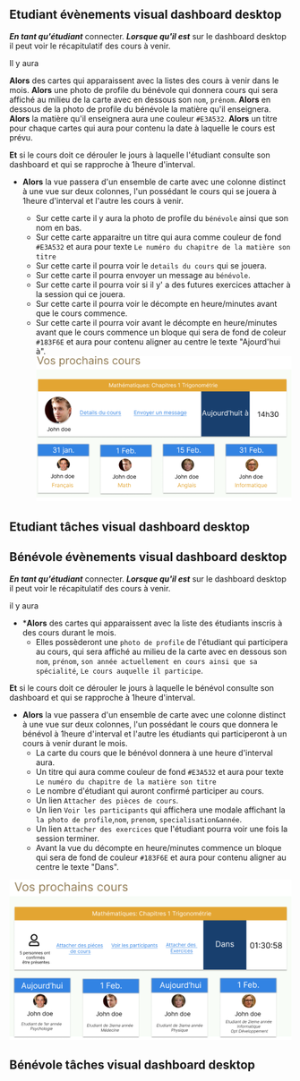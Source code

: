 
## Etudiant évènements visual dashboard desktop

***En tant qu'étudiant*** connecter. 
***Lorsque qu'il est*** sur le dashboard desktop il peut voir le récapitulatif des cours à venir.

Il y aura

**Alors** des cartes qui apparaissent avec la listes des cours à venir dans le mois.
**Alors** une photo de profile du bénévole qui donnera cours qui sera affiché au milieu de la carte avec en dessous son `nom`, `prénom`. 
**Alors** en dessous de la photo de profile du bénévole la matière qu'il enseignera.
**Alors** la matière qu'il enseignera aura une couleur `#E3A532`.
**Alors** un titre pour chaque cartes qui aura pour contenu la date à laquelle le cours est prévu.

**Et** si le cours doit ce dérouler le jours à laquelle l'étudiant consulte son dashboard et qui se rapproche à 1heure d'interval.

 * **Alors** la vue passera d'un ensemble de carte avec une colonne distinct à une vue sur deux colonnes, l'un possédant le cours qui se jouera à 1heure d'interval et l'autre les cours à venir.

	* Sur cette carte il y aura la photo de profile du `bénévole` ainsi que son nom en bas.
	*  Sur cette carte apparaitre un titre qui aura comme couleur de fond `#E3A532` et aura pour texte `Le numéro du chapitre de la matière son titre`
	* Sur cette carte il pourra voir le `details du cours` qui se jouera.
	*  Sur cette carte il pourra envoyer un message au `bénévole`.
	* Sur cette carte il pourra voir si il y' a des futures exercices attacher à la session qui ce jouera.
	* Sur cette carte il pourra voir le décompte en heure/minutes avant que le cours commence.
	* Sur cette carte il pourra voir avant le décompte en heure/minutes avant que le cours commence un bloque qui sera de fond de coleur `#183F6E` et aura pour contenu aligner au centre le texte "Ajourd'hui à".
![Voir l'affichage pour le bénévol](./images/dashboard/évènement-etudiant.png)
## Etudiant tâches visual dashboard desktop



## Bénévole évènements visual dashboard desktop

***En tant qu'étudiant*** connecter. 
***Lorsque qu'il est*** sur le dashboard desktop il peut voir le récapitulatif des cours à venir.

il y aura

* ***Alors** des cartes qui apparaissent avec la liste des étudiants inscris à des cours durant le mois.
	* Elles possèderont une `photo de profile` de l'étudiant qui participera au cours, qui sera affiché au milieu de la carte avec en dessous son `nom`, `prénom`, `son année actuellement en cours ainsi que sa spécialité`, `Le cours auquelle il participe`. 

**Et** si le cours doit ce dérouler le jours à laquelle le bénévol consulte son dashboard et qui se rapproche à 1heure d'interval.

* **Alors** la vue passera d'un ensemble de carte avec une colonne distinct à une vue sur deux colonnes, l'un possédant le cours que donnera le bénévol  à 1heure d'interval et l'autre les étudiants qui participeront à un cours à venir durant le mois.
   *   La carte du cours que le bénévol donnera à une heure d'interval aura.
	* Un titre qui aura comme couleur de fond `#E3A532` et aura pour texte `Le numéro du chapitre de la matière son titre`
	*  Le nombre d'étudiant qui auront confirmé participer au cours.
	* Un lien `Attacher des pièces de cours`.
	* Un lien `Voir les participants` qui affichera une modale affichant la `la photo de profile`,`nom`, `prenom`, `specialisation&année`.
	* Un lien `Attacher des exercices` que l'étudiant pourra voir une fois la session terminer.
	* Avant la vue du décompte en heure/minutes commence un bloque qui sera de fond de couleur `#183F6E` et aura pour contenu aligner au centre le texte "Dans".

![Voir l'affichage pour le bénévol](./images/dashboard/évènement-bénévol.png)
## Bénévole tâches visual dashboard desktop